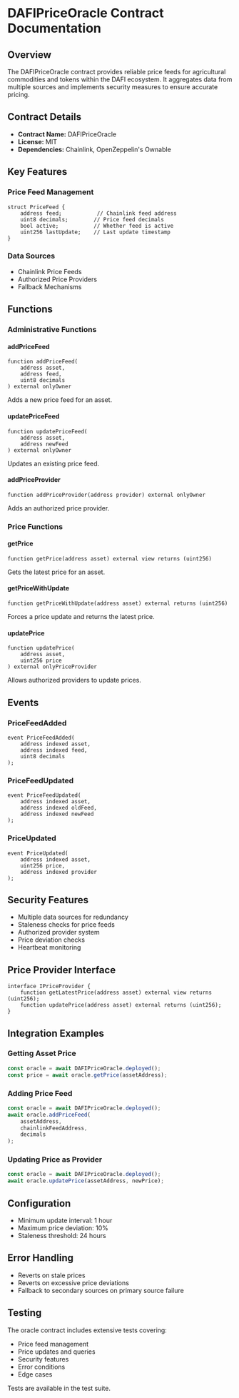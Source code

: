 # DAFIPriceOracle Contract Documentation

## Overview
The DAFIPriceOracle contract provides reliable price feeds for agricultural commodities and tokens within the DAFI ecosystem. It aggregates data from multiple sources and implements security measures to ensure accurate pricing.

## Contract Details
- **Contract Name:** DAFIPriceOracle
- **License:** MIT
- **Dependencies:** Chainlink, OpenZeppelin's Ownable

## Key Features

### Price Feed Management
```solidity
struct PriceFeed {
    address feed;           // Chainlink feed address
    uint8 decimals;        // Price feed decimals
    bool active;           // Whether feed is active
    uint256 lastUpdate;    // Last update timestamp
}
```

### Data Sources
- Chainlink Price Feeds
- Authorized Price Providers
- Fallback Mechanisms

## Functions

### Administrative Functions

#### addPriceFeed
```solidity
function addPriceFeed(
    address asset,
    address feed,
    uint8 decimals
) external onlyOwner
```
Adds a new price feed for an asset.

#### updatePriceFeed
```solidity
function updatePriceFeed(
    address asset,
    address newFeed
) external onlyOwner
```
Updates an existing price feed.

#### addPriceProvider
```solidity
function addPriceProvider(address provider) external onlyOwner
```
Adds an authorized price provider.

### Price Functions

#### getPrice
```solidity
function getPrice(address asset) external view returns (uint256)
```
Gets the latest price for an asset.

#### getPriceWithUpdate
```solidity
function getPriceWithUpdate(address asset) external returns (uint256)
```
Forces a price update and returns the latest price.

#### updatePrice
```solidity
function updatePrice(
    address asset,
    uint256 price
) external onlyPriceProvider
```
Allows authorized providers to update prices.

## Events

### PriceFeedAdded
```solidity
event PriceFeedAdded(
    address indexed asset,
    address indexed feed,
    uint8 decimals
);
```

### PriceFeedUpdated
```solidity
event PriceFeedUpdated(
    address indexed asset,
    address indexed oldFeed,
    address indexed newFeed
);
```

### PriceUpdated
```solidity
event PriceUpdated(
    address indexed asset,
    uint256 price,
    address indexed provider
);
```

## Security Features
- Multiple data sources for redundancy
- Staleness checks for price feeds
- Authorized provider system
- Price deviation checks
- Heartbeat monitoring

## Price Provider Interface
```solidity
interface IPriceProvider {
    function getLatestPrice(address asset) external view returns (uint256);
    function updatePrice(address asset) external returns (uint256);
}
```

## Integration Examples

### Getting Asset Price
```javascript
const oracle = await DAFIPriceOracle.deployed();
const price = await oracle.getPrice(assetAddress);
```

### Adding Price Feed
```javascript
const oracle = await DAFIPriceOracle.deployed();
await oracle.addPriceFeed(
    assetAddress,
    chainlinkFeedAddress,
    decimals
);
```

### Updating Price as Provider
```javascript
const oracle = await DAFIPriceOracle.deployed();
await oracle.updatePrice(assetAddress, newPrice);
```

## Configuration
- Minimum update interval: 1 hour
- Maximum price deviation: 10%
- Staleness threshold: 24 hours

## Error Handling
- Reverts on stale prices
- Reverts on excessive price deviations
- Fallback to secondary sources on primary source failure

## Testing
The oracle contract includes extensive tests covering:
- Price feed management
- Price updates and queries
- Security features
- Error conditions
- Edge cases

Tests are available in the test suite.
